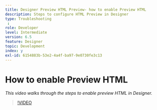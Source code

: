 ```yaml
---
title: Designer Preview HTML Preview- how to enable Preview HTML
description: Steps to configure HTML Preview in Designer
type: Troubleshooting
 : 
role: Developer
level: Intermediate
version: 6.5
feature: Designer
topic: Development
index: y
exl-id: 6154883b-53e2-4a4f-ba97-9e0730fe3c13
---
```

# How to enable Preview HTML

*This video walks through the steps to enable preview HTML in Designer.*

>[!VIDEO](https://video.tv.adobe.com/v/335498?quality=9&learn=on)
